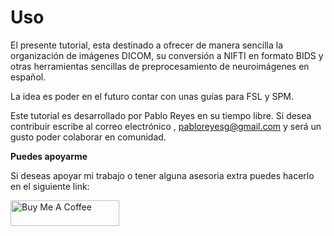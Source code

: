 # Uso

El presente tutorial, esta destinado a ofrecer de manera sencilla la organización de imágenes DICOM, su conversión a NIFTI en formato BIDS y otras herramientas sencillas de preprocesamiento de neuroimágenes en español.

La idea es poder en el futuro contar con unas guías para FSL y SPM.

Este tutorial es desarrollado por Pablo Reyes en su tiempo libre. Si desea contribuir escribe al correo electrónico , [pabloreyesg@gmail.com](mailto:pabloreyesg@gmail.com) y será un gusto poder colaborar en comunidad.


**Puedes apoyarme**

Si deseas apoyar mi trabajo o tener alguna asesoria extra puedes hacerlo en el siguiente link:

<a href="https://www.buymeacoffee.com/pabloreyesg" target="_blank"><img src="https://cdn.buymeacoffee.com/buttons/default-orange.png" alt="Buy Me A Coffee" height="41" width="174"></a>
